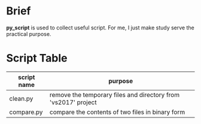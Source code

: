 # Brief

**py_script** is used to collect useful script.
For me, I just make study serve the practical purpose.

# Script Table

| script name | purpose|
|-------------|--------|
|clean.py     | remove the temporary files and directory from 'vs2017' project|
|compare.py | compare the contents of two files in binary form|